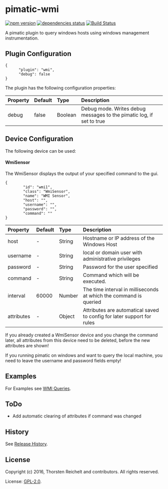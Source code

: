 # pimatic-wmi

[![npm version](https://badge.fury.io/js/pimatic-wmi.svg)](http://badge.fury.io/js/pimatic-wmi)
[![dependencies status](https://david-dm.org/thost96/pimatic-wmi/status.svg)](https://david-dm.org/thost96/pimatic-wmi)
[![Build Status](https://travis-ci.org/thost96/pimatic-wmi.svg?branch=master)](https://travis-ci.org/thost96/pimatic-wmi)

A pimatic plugin to query windows hosts using windows management instrumentation.

## Plugin Configuration
	{
          "plugin": "wmi",
          "debug": false
    }
The plugin has the following configuration properties:

| Property          | Default  | Type    | Description                                 |
|:------------------|:---------|:--------|:--------------------------------------------|
| debug             | false    | Boolean | Debug mode. Writes debug messages to the pimatic log, if set to true |


## Device Configuration
The following device can be used:

#### WmiSensor
The WmiSensor displays the output of your specified command to the gui. 

	{
			"id": "wmi1",
			"class": "WmiSensor",
			"name": "WMI Sensor",
			"host": "",			
			"username": "",
			"password": "",
			"command": ""
	}

| Property          | Default  | Type    | Description                                 |
|:------------------|:---------|:--------|:--------------------------------------------|
| host              | -        | String  | Hostname or IP address of the Windows Host|
| username 			| - 	   | String  | local or domain user with administrative privileges |
| password 			| - 	   | String  | Password for the user specified |
| command 			| - 	   | String  | Command which will be executed.  |
| interval 			| 60000    | Number  | The time interval in milliseconds  at which the command is queried |
| attributes		| -		   | Object  | Attributes are automatical saved to config for later support for rules | 

If you already created a WmiSensor device and you change the command later, all attributes from this device need to be deleted, before the new attributes are shown!

If you running pimatic on windows and want to query the local machine, you need to leave the username and password fields empty!

## Examples

For Examples see [WMI Queries](https://github.com/thost96/pimatic-wmi/blob/master/Examples.md).

## ToDo

* Add automatic clearing of attributes if command was changed

## History

See [Release History](https://github.com/thost96/pimatic-wmi/blob/master/History.md).

## License 

Copyright (c) 2016, Thorsten Reichelt and contributors. All rights reserved.

License: [GPL-2.0](https://github.com/thost96/pimatic-wmi/blob/master/LICENSE).
